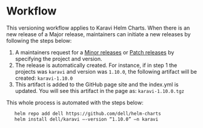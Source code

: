 # Workflow
This versioning workflow applies to Karavi Helm Charts. When there is an new release of  a Major release, maintainers can initiate a new releases by following the steps below:
1) A maintainers  request for a [Minor releases](#Minor-releases) or [Patch releases](#Patch-releases) by specifying the project and version.   
2) The release is automatically created. For instance, if in step 1 the projects was `karavi` and version was `1.10.0`, the following artifact will be created:  `karavi-1.10.0`
3) This artifact is added to the GitHub page site and the index.yml is updated. You will see this artifact in the page as:  `karavi-1.10.0.tgz`

This whole process is automated with the steps below:
```bash
   helm repo add dell https://github.com/dell/helm-charts
   helm install dell/karavi –-version “1.10.0” –n karavi

   ```
